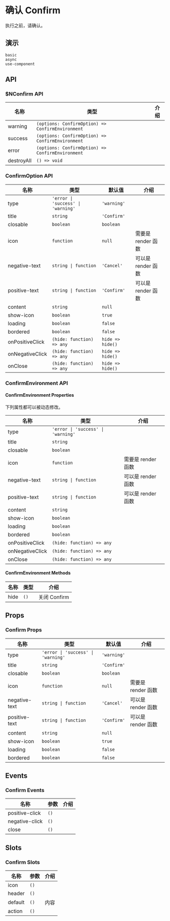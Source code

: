 # 确认 Confirm
执行之前，请确认。

## 演示
```demo
basic
async
use-component
```
## API
### $NConfirm API
|名称|类型|介绍|
|-|-|-|
|warning|`(options: ConfirmOption) => ConfirmEnvironment`||
|success|`(options: ConfirmOption) => ConfirmEnvironment`||
|error|`(options: ConfirmOption) => ConfirmEnvironment`||
|destroyAll|`() => void`||

### ConfirmOption API
|名称|类型|默认值|介绍|
|-|-|-|-|
|type|`'error \| 'success' \| 'warning'`|`'warning'`||
|title|`string`|`'Confirm'`||
|closable|`boolean`|`boolean`||
|icon|`function`|`null`|需要是 render 函数|
|negative-text|`string \| function`|`'Cancel'`|可以是 render 函数|
|positive-text|`string \| function`|`'Confirm'`|可以是 render 函数|
|content|`string`|`null`||
|show-icon|`boolean`|`true`||
|loading|`boolean`|`false`||
|bordered|`boolean`|`false`||
|onPositiveClick|`(hide: function) => any`|`hide => hide()`||
|onNegativeClick|`(hide: function) => any`|`hide => hide()`|
|onClose|`(hide: function) => any`|`hide => hide()`||

### ConfirmEnvironment API
#### ConfirmEnvironment Properties
下列属性都可以被动态修改。

|名称|类型|介绍|
|-|-|-|
|type|`'error \| 'success' \| 'warning'`||
|title|`string`||
|closable|`boolean`||
|icon|`function`|需要是 render 函数|
|negative-text|`string \| function`|可以是 render 函数|
|positive-text|`string \| function`|可以是 render 函数|
|content|`string`||
|show-icon|`boolean`||
|loading|`boolean`||
|bordered|`boolean`||
|onPositiveClick|`(hide: function) => any`||
|onNegativeClick|`(hide: function) => any`||
|onClose|`(hide: function) => any`||

#### ConfirmEnvironment Methods
|名称|类型|介绍|
|-|-|-|
|hide|`()`|关闭 Confirm|

## Props
### Confirm Props
|名称|类型|默认值|介绍|
|-|-|-|-|
|type|`'error \| 'success' \| 'warning'`|`'warning'`||
|title|`string`|`'Confirm'`||
|closable|`boolean`|`boolean`||
|icon|`function`|`null`|需要是 render 函数|
|negative-text|`string \| function`|`'Cancel'`|可以是 render 函数|
|positive-text|`string \| function`|`'Confirm'`|可以是 render 函数|
|content|`string`|`null`||
|show-icon|`boolean`|`true`||
|loading|`boolean`|`false`||
|bordered|`boolean`|`false`||

## Events
### Confirm Events
|名称|参数|介绍|
|-|-|-|
|positive-click|`()`||
|negative-click|`()`||
|close|`()`||

## Slots
### Confirm Slots
|名称|参数|介绍|
|-|-|-|
|icon|`()`||
|header|`()`||
|default|`()`|内容|
|action|`()`||

